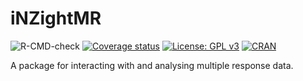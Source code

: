 # iNZightMR

![R-CMD-check](https://github.com/iNZightVIT/iNZightMR/workflows/R-CMD-check/badge.svg)
[![Coverage status](https://codecov.io/gh/iNZightVIT/iNZightMR/branch/dev/graph/badge.svg)](https://codecov.io/github/iNZightVIT/iNZightMR?branch=dev)
[![License: GPL v3](https://img.shields.io/badge/License-GPL%20v3-blue.svg)](http://www.gnu.org/licenses/gpl-3.0)
[![CRAN](https://www.r-pkg.org/badges/version/iNZightMR)](https://CRAN.R-project.org/package=iNZightMR)

A package for interacting with and analysing multiple response data.
